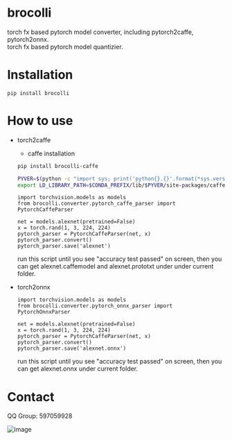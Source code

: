 # brocolli

torch fx based pytorch model converter, including pytorch2caffe, pytorch2onnx.  
torch fx based pytorch model quantizier.

# Installation
```
pip install brocolli
```

# How to use
* torch2caffe
    * caffe installation
    ```bash
    pip install brocolli-caffe
    
    PYVER=$(python -c "import sys; print('python{}.{}'.format(*sys.version_info))")
    export LD_LIBRARY_PATH=$CONDA_PREFIX/lib/$PYVER/site-packages/caffe:$CONDA_PREFIX/lib
    
    ```

    ```
    import torchvision.models as models
    from brocolli.converter.pytorch_caffe_parser import PytorchCaffeParser

    net = models.alexnet(pretrained=False)
    x = torch.rand(1, 3, 224, 224)
    pytorch_parser = PytorchCaffeParser(net, x)
    pytorch_parser.convert()
    pytorch_parser.save('alexnet')
    ```
    run this script until you see "accuracy test passed" on screen, then you can get alexnet.caffemodel and alexnet.prototxt under under current folder.

* torch2onnx
    ```
    import torchvision.models as models
    from brocolli.converter.pytorch_onnx_parser import PytorchOnnxParser

    net = models.alexnet(pretrained=False)
    x = torch.rand(1, 3, 224, 224)
    pytorch_parser = PytorchCaffeParser(net, x)
    pytorch_parser.convert()
    pytorch_parser.save('alexnet.onnx')
    ```
    run this script until you see "accuracy test passed" on screen, then you can get alexnet.onnx under current folder.

# Contact
 QQ Group: 597059928
 
 ![image](https://raw.githubusercontent.com/inisis/brocolli/master/imgs/QGRPOUP.png)

